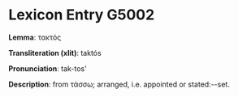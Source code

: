 # Lexicon Entry G5002

**Lemma**: τακτός

**Transliteration (xlit)**: taktós

**Pronunciation**: tak-tos'

**Description**:
from τάσσω; arranged, i.e. appointed or stated:--set.
